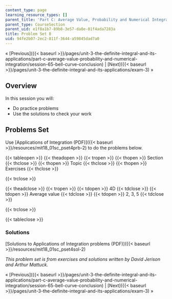 ```yaml
---
content_type: page
learning_resource_types: []
parent_title: 'Part C: Average Value, Probability and Numerical Integration'
parent_type: CourseSection
parent_uid: e1f8a1b7-89b8-3e57-da0e-01f4ada7283a
title: Problem Set 8
uid: 94fe2b07-2ec2-811f-3644-a59845dad7a0
---
```


« [Previous]({{< baseurl >}}/pages/unit-3-the-definite-integral-and-its-applications/part-c-average-value-probability-and-numerical-integration/session-65-bell-curve-conclusion) | [Next]({{< baseurl >}}/pages/unit-3-the-definite-integral-and-its-applications/exam-3) »

Overview
--------

In this session you will:

*   Do practice problems
*   Use the solutions to check your work

Problems Set
------------

Use [Applications of Integration (PDF)]({{< baseurl >}}/resources/mit18_01sc_pset4prb-2) to do the problems below.

{{< tableopen >}}
{{< theadopen >}}
{{< tropen >}}
{{< thopen >}}
Section
{{< thclose >}}
{{< thopen >}}
Topic
{{< thclose >}}
{{< thopen >}}
Exercises
{{< thclose >}}

{{< trclose >}}

{{< theadclose >}}
{{< tropen >}}
{{< tdopen >}}
4D
{{< tdclose >}}
{{< tdopen >}}
Average value
{{< tdclose >}}
{{< tdopen >}}
2, 3, 5
{{< tdclose >}}

{{< trclose >}}

{{< tableclose >}}

### Solutions

[Solutions to Applications of Integration problems (PDF)]({{< baseurl >}}/resources/mit18_01sc_pset4sol-2)

_This problem set is from exercises and solutions written by David Jerison and Arthur Mattuck._

« [Previous]({{< baseurl >}}/pages/unit-3-the-definite-integral-and-its-applications/part-c-average-value-probability-and-numerical-integration/session-65-bell-curve-conclusion) | [Next]({{< baseurl >}}/pages/unit-3-the-definite-integral-and-its-applications/exam-3) »